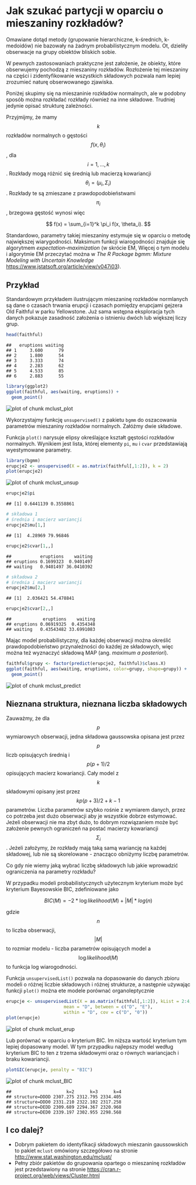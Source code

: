 # Jak szukać partycji w oparciu o mieszaniny rozkładów?

Omawiane dotąd metody (grupowanie hierarchiczne, k-średnich, k-medoidów) nie bazowały na żadnym probabilistycznym modelu. Ot, dzieliły obserwacje na grupy obiektów bliskich sobie.

W pewnych zastosowaniach praktyczne jest założenie, że obiekty, które obserwujemy pochodzą z mieszaniny rozkładów. Rozłożenie tej mieszaniny na części i zidentyfikowanie wszystkich składowych pozwala nam lepiej zrozumieć naturę obserwowanego zjawiska.

Poniżej skupimy się na mieszaninie rozkładów normalnych, ale w podobny sposób można rozkładać rozkłady również na inne składowe. Trudniej jedynie opisać strukturę zależności.

Przyjmijmy, że mamy $$k$$ rozkładów normalnych o gęstości $$f(x, \theta_i)$$, dla $$i = 1, ..., k$$. Rozkłady mogą różnić się średnią lub macierzą kowariancji $$\theta_i = (\mu_i, \Sigma_i)$$. Rozkłady te są zmieszane z prawdopodobieństwami $$\pi_i$$, brzegowa gęstość wynosi więc

$$
f(x) = \sum_{i=1}^k \pi_i f(x, \theta_i).
$$

Standardowo, parametry takiej mieszaniny estymuje się w oparciu o metodę największej wiarygodności. Maksimum funkcji wiarogodności znajduje się algorytmem *expectation–maximization* (w skrócie EM, Więcej o tym modelu i algorytmie EM przeczytać można w *The R Package bgmm: Mixture Modeling with Uncertain Knowledge* https://www.jstatsoft.org/article/view/v047i03).

## Przykład

Standardowym przykładem ilustrującym mieszaninę rozkładów normlanych są dane o czasach trwania erupcji i czasach pomiędzy erupcjami gejzera Old Faithful w parku Yellowstone. Już sama wstępna eksploracja tych danych pokazuje zasadność założenia o istnieniu dwóch lub większej liczy grup.
 

```r
head(faithful)
```

```
##   eruptions waiting
## 1     3.600      79
## 2     1.800      54
## 3     3.333      74
## 4     2.283      62
## 5     4.533      85
## 6     2.883      55
```

```r
library(ggplot2)
ggplot(faithful, aes(waiting, eruptions)) + 
  geom_point()
```

![plot of chunk mclust_plot](figure/mclust_plot-1.svg)

Wykorzystajmy funkcję `unsupervised()` z pakietu `bgmm` do oszacowania parametrów mieszaniny rozkładów normalnych. Załóżmy dwie składowe.

Funkcja `plot()` narysuje elipsy określające kształt gęstości rozkładów normalnych. Wynikiem jest lista, której elementy `pi`, `mu` i `cvar` przedstawiają wyestymowane parametry.


```r
library(bgmm)
erupcje2 <- unsupervised(X = as.matrix(faithful[,1:2]), k = 2)
plot(erupcje2)
```

![plot of chunk mclust_unsup](figure/mclust_unsup-1.svg)

```r
erupcje2$pi
```

```
## [1] 0.6441139 0.3558861
```

```r
# składowa 1
# średnia i macierz wariancji
erupcje2$mu[1,]
```

```
## [1]  4.28969 79.96846
```

```r
erupcje2$cvar[1,,]
```

```
##           eruptions    waiting
## eruptions 0.1699323  0.9401497
## waiting   0.9401497 36.0410392
```

```r
# składowa 2
# średnia i macierz wariancji
erupcje2$mu[2,]
```

```
## [1]  2.036421 54.478841
```

```r
erupcje2$cvar[2,,]
```

```
##            eruptions    waiting
## eruptions 0.06919325  0.4354348
## waiting   0.43543482 33.6991083
```

Mając model probabilistyczny, dla każdej obserwacji można określić prawdopodobieństwo przynależności do każdej ze składowych, więc można też wyznaczyć składową MAP (ang. *maximum a posteriori*).


```r
faithful$grupy <- factor(predict(erupcje2, faithful)$class.X)
ggplot(faithful, aes(waiting, eruptions, color=grupy, shape=grupy)) + 
  geom_point()
```

![plot of chunk mclust_predict](figure/mclust_predict-1.svg)

## Nieznana struktura, nieznana liczba składowych

Zauważmy, że dla $$p$$ wymiarowych obserwacji, jedna składowa gaussowska opisana jest przez $$p$$ liczb opisujących średnią i $$p(p+1)/2$$ opisujących macierz kowariancji. Cały model z $$k$$ składowymi opisany jest przez $$k p(p+3)/2 + k - 1$$ parametrów. Liczba parametrów szybko rośnie z wymiarem danych, przez co potrzeba jest dużo obserwacji aby je wszystkie dobrze estymować. Jeżeli obserwacji nie ma zbyt dużo, to dobrym rozwiązaniem może być założenie pewnych ograniczeń na postać macierzy kowariancji $$\Sigma_i$$. Jeżeli założymy, że rozkłady mają taką samą wariancję na każdej składowej, lub nie są skorelowane - znacząco obniżymy liczbę parametrów. 

Co gdy nie wiemy jaką wybrać liczbę składowych lub jakie wprowadzić ograniczenia na parametry rozkładu? 

W przypadku modeli probabilistycznych użytecznym kryterium może być kryterium Bayesowskie BIC, zdefiniowane jako

$$
BIC(M) = -2 * \log likelihood(M) + |M| * log(n)
$$

gdzie $$n$$ to liczba obserwacji, $$|M|$$ to rozmiar modelu - liczba parametrów opisujących model a $$\log likelihood(M)$$ to funkcja log wiarogodności. 

Funkcja `unsupervisedList()` pozwala na dopasowanie do danych zbioru modeli o różnej liczbie składowych i różnej strukturze, a następnie używając funkcji `plot()` można ete modele porównać organoleptycznie


```r
erupcje <- unsupervisedList(X = as.matrix(faithful[,1:2]), kList = 2:4, 
                      mean = "D", between = c("D", "E"),
                      within = "D", cov = c("D", "0"))
plot(erupcje)
```

![plot of chunk mclust_erup](figure/mclust_erup-1.svg)

Lub porównać w oparciu o kryterium BIC. Im niższa wartość kryterium tym lepiej dopasowany model. W tym przypadku najlepszy model według kryterium BIC to ten z trzema składowymi oraz o równych wariancjach i braku kowariancji.


```r
plotGIC(erupcje, penalty = "BIC")
```

![plot of chunk mclust_BIC](figure/mclust_BIC-1.svg)

```
##                     k=2      k=3      k=4
## structure=DDDD 2307.275 2312.795 2334.405
## structure=DDD0 2331.210 2322.102 2317.258
## structure=DEDD 2309.689 2294.367 2320.968
## structure=DED0 2339.197 2302.955 2298.568
```

## I co dalej?

* Dobrym pakietem do identyfikacji składowych mieszanin gaussowskich to pakiet `mclust` omówiony szczegółowo na stronie http://www.stat.washington.edu/mclust/
* Pełny zbiór pakietów do grupowania opartego o mieszaninę rozkładów jest przedstawiony na stronie https://cran.r-project.org/web/views/Cluster.html

